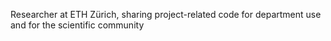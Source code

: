 Researcher at ETH Zürich, sharing project-related code
for department use and for the scientific community
